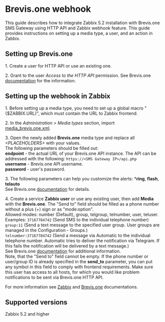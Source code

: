 # Brevis.one webhook

This guide describes how to integrate Zabbix 5.2 installation with Brevis.one SMS Gateway using HTTP API and Zabbix webhook feature. This guide provides instructions on setting up a media type, a user, and an action in Zabbix.<br>

## Setting up Brevis.one
1\. Create a user for HTTP API or use an existing one.<br>

2\. Grant to the user *Access to the HTTP API* permission. See Brevis.one [documentation](https://docs.brevis.one/current/en/Content/Functionality/Sending%20Messages/HTTP%20API.htm) for the information.<br>


## Setting up the webhook in Zabbix
1\. Before setting up a media type, you need to set up a global macro "{$ZABBIX.URL}", which must contain the URL to Zabbix frontend.

2\. In the *Administration > Media types* section, import [media_brevis.one.xml](media_brevis.one.xml).

3\. Open the newly added **Brevis.one** media type and replace all *&lt;PLACEHOLDERS&gt;* with your values.<br>
The following parameters should be filled out:<br>
**endpoint** - the actual URL of your Brevis.one API instance. The API can be addressed with the following: `https://<SMS Gateway IP>/api.php`<br>
**username** - Brevis.one API username.<br>
**password** - user's password.<br>

3\. The following parameters can help you customize the alerts: ***ring**, **flash**, **telauto**<br>
See Brevis.one [documentation](https://docs.brevis.one/current/en/Content/Functionality/Sending%20Messages/HTTP%20API.htm) for details.<br>

4\. Create a service **Zabbix user** or use any existing user, then add **Media** with the **Brevis.one**.
The "Send to" field should be filled as a phone number without a plus (+) sign or as "mode:option".<br>
Allowed modes: number (Default), group, telgroup, telnumber, user, teluser.<br>
Examples:
`37167784742` (Send SMS to the individual telephone number)<br>
`group:11` (Send a text message to the specified user group. User groups are managed in the Configuration - Groups.)<br>
`telnumber:37167784742` (Send a message via Automatic to the individual telephone number. Automatic tries to deliver the notification via Telegram. If this fails the notification will be delivered by a text message.)<br>
See Brevis.one [documentation](https://docs.brevis.one/current/en/Content/Functionality/Sending%20Messages/HTTP%20API.htm) for additional information.<br>
Note, that the "Send to" field cannot be empty. If the phone number or user/group ID is already specified in the **send_to** parameter, you can put any symbol in this field to comply with frontend requirements.
Make sure this user has access to all hosts, for which you would like problem notifications to be sent via Brevis.one HTTP API.

For more information see [Zabbix](https://www.zabbix.com/documentation/5.2/manual/config/notifications) and [Brevis.one](https://docs.brevis.one/current/en/Content/Home.htm) documentations.

## Supported versions
Zabbix 5.2 and higher

